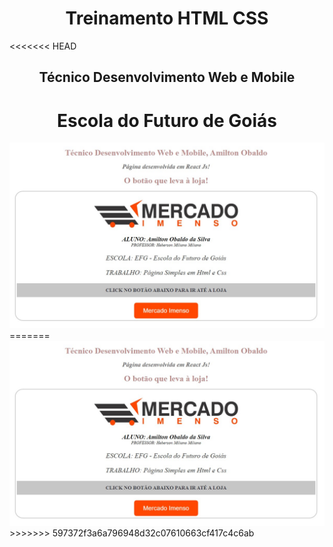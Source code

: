 <h1 align="center">Treinamento HTML CSS</h1>
<<<<<<< HEAD
<h2 align="center">Técnico Desenvolvimento Web e Mobile</h2>
<h1 align="center">Escola do Futuro de Goiás</h1>
<img src='./src/imgs/telaprincipal.jpg' />
=======
<img src='./src/imgs/telaprincipal.jpg' />
>>>>>>> 597372f3a6a796948d32c07610663cf417c4c6ab

